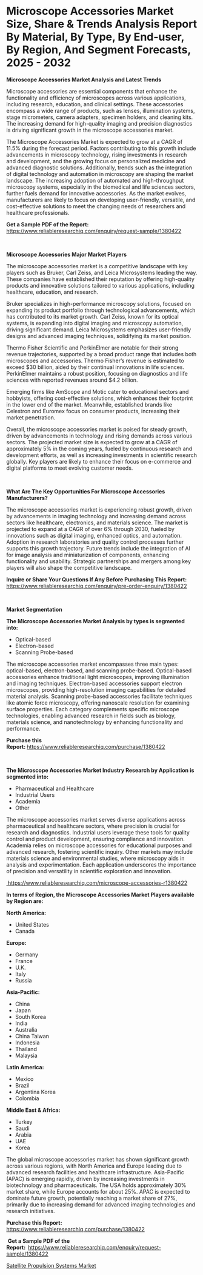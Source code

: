 <p><h1>Microscope Accessories Market Size, Share & Trends Analysis Report By Material, By Type, By End-user, By Region, And Segment Forecasts, 2025 - 2032</h1></p><p><strong>Microscope Accessories Market Analysis and Latest Trends</strong></p>
<p><p>Microscope accessories are essential components that enhance the functionality and efficiency of microscopes across various applications, including research, education, and clinical settings. These accessories encompass a wide range of products, such as lenses, illumination systems, stage micrometers, camera adapters, specimen holders, and cleaning kits. The increasing demand for high-quality imaging and precision diagnostics is driving significant growth in the microscope accessories market.</p><p>The Microscope Accessories Market is expected to grow at a CAGR of 11.5% during the forecast period. Factors contributing to this growth include advancements in microscopy technology, rising investments in research and development, and the growing focus on personalized medicine and advanced diagnostic solutions. Additionally, trends such as the integration of digital technology and automation in microscopy are shaping the market landscape. The increasing adoption of automated and high-throughput microscopy systems, especially in the biomedical and life sciences sectors, further fuels demand for innovative accessories. As the market evolves, manufacturers are likely to focus on developing user-friendly, versatile, and cost-effective solutions to meet the changing needs of researchers and healthcare professionals.</p></p>
<p><strong>Get a Sample PDF of the Report:&nbsp;</strong> <a href="https://www.reliableresearchiq.com/enquiry/request-sample/1380422?utm_campaign=1170&utm_medium=2&utm_source=Github&utm_content=ia&utm_term=21022025&utm_id=microscope-accessories">https://www.reliableresearchiq.com/enquiry/request-sample/1380422</a></p>
<p>&nbsp;</p>
<p><strong>Microscope Accessories Major Market Players</strong></p>
<p><p>The microscope accessories market is a competitive landscape with key players such as Bruker, Carl Zeiss, and Leica Microsystems leading the way. These companies have established their reputation by offering high-quality products and innovative solutions tailored to various applications, including healthcare, education, and research.</p><p>Bruker specializes in high-performance microscopy solutions, focused on expanding its product portfolio through technological advancements, which has contributed to its market growth. Carl Zeiss, known for its optical systems, is expanding into digital imaging and microscopy automation, driving significant demand. Leica Microsystems emphasizes user-friendly designs and advanced imaging techniques, solidifying its market position.</p><p>Thermo Fisher Scientific and PerkinElmer are notable for their strong revenue trajectories, supported by a broad product range that includes both microscopes and accessories. Thermo Fisher’s revenue is estimated to exceed $30 billion, aided by their continual innovations in life sciences. PerkinElmer maintains a robust position, focusing on diagnostics and life sciences with reported revenues around $4.2 billion.</p><p>Emerging firms like AmScope and Motic cater to educational sectors and hobbyists, offering cost-effective solutions, which enhances their footprint in the lower end of the market. Meanwhile, established brands like Celestron and Euromex focus on consumer products, increasing their market penetration.</p><p>Overall, the microscope accessories market is poised for steady growth, driven by advancements in technology and rising demands across various sectors. The projected market size is expected to grow at a CAGR of approximately 5% in the coming years, fueled by continuous research and development efforts, as well as increasing investments in scientific research globally. Key players are likely to enhance their focus on e-commerce and digital platforms to meet evolving customer needs.</p></p>
<p>&nbsp;</p>
<p><strong>What Are The Key Opportunities For Microscope Accessories Manufacturers?</strong></p>
<p><p>The microscope accessories market is experiencing robust growth, driven by advancements in imaging technology and increasing demand across sectors like healthcare, electronics, and materials science. The market is projected to expand at a CAGR of over 6% through 2030, fueled by innovations such as digital imaging, enhanced optics, and automation. Adoption in research laboratories and quality control processes further supports this growth trajectory. Future trends include the integration of AI for image analysis and miniaturization of components, enhancing functionality and usability. Strategic partnerships and mergers among key players will also shape the competitive landscape.</p></p>
<p><strong>Inquire or Share Your Questions If Any Before Purchasing This Report:</strong> <a href="https://www.reliableresearchiq.com/enquiry/pre-order-enquiry/1380422?utm_campaign=1170&utm_medium=2&utm_source=Github&utm_content=ia&utm_term=21022025&utm_id=microscope-accessories">https://www.reliableresearchiq.com/enquiry/pre-order-enquiry/1380422</a></p>
<p>&nbsp;</p>
<p><strong>Market Segmentation</strong></p>
<p><strong>The Microscope Accessories Market Analysis by types is segmented into:</strong></p>
<p><ul><li>Optical-based</li><li>Electron-based</li><li>Scanning Probe-based</li></ul></p>
<p><p>The microscope accessories market encompasses three main types: optical-based, electron-based, and scanning probe-based. Optical-based accessories enhance traditional light microscopes, improving illumination and imaging techniques. Electron-based accessories support electron microscopes, providing high-resolution imaging capabilities for detailed material analysis. Scanning probe-based accessories facilitate techniques like atomic force microscopy, offering nanoscale resolution for examining surface properties. Each category complements specific microscope technologies, enabling advanced research in fields such as biology, materials science, and nanotechnology by enhancing functionality and performance.</p></p>
<p><strong>Purchase this Report:&nbsp;</strong><a href="https://www.reliableresearchiq.com/purchase/1380422?utm_campaign=1170&utm_medium=2&utm_source=Github&utm_content=ia&utm_term=21022025&utm_id=microscope-accessories">https://www.reliableresearchiq.com/purchase/1380422</a></p>
<p>&nbsp;</p>
<p><strong>The Microscope Accessories Market Industry Research by Application is segmented into:</strong></p>
<p><ul><li>Pharmaceutical and Healthcare</li><li>Industrial Users</li><li>Academia</li><li>Other</li></ul></p>
<p><p>The microscope accessories market serves diverse applications across pharmaceutical and healthcare sectors, where precision is crucial for research and diagnostics. Industrial users leverage these tools for quality control and product development, ensuring compliance and innovation. Academia relies on microscope accessories for educational purposes and advanced research, fostering scientific inquiry. Other markets may include materials science and environmental studies, where microscopy aids in analysis and experimentation. Each application underscores the importance of precision and versatility in scientific exploration and innovation.</p></p>
<p><a href="https://www.reliableresearchiq.com/microscope-accessories-r1380422?utm_campaign=1170&utm_medium=2&utm_source=Github&utm_content=ia&utm_term=21022025&utm_id=microscope-accessories">&nbsp;https://www.reliableresearchiq.com/microscope-accessories-r1380422</a></p>
<p><strong>In terms of Region, the Microscope Accessories Market Players available by Region are:</strong></p>
<p>
    <p> <strong> North America: </strong>
        <ul>
            <li>United States</li>
            <li>Canada</li>
        </ul>
        </p> 
    <p> <strong> Europe: </strong>
        <ul>
            <li>Germany</li>
            <li>France</li>
            <li>U.K.</li>
            <li>Italy</li>
            <li>Russia</li>
        </ul>
        </p> 
    <p> <strong> Asia-Pacific: </strong>
        <ul>
            <li>China</li>
            <li>Japan</li>
            <li>South Korea</li>
            <li>India</li>
            <li>Australia</li>
            <li>China Taiwan</li>
            <li>Indonesia</li>
            <li>Thailand</li>
            <li>Malaysia</li>
        </ul>
        </p> 
    <p> <strong> Latin America: </strong>
        <ul>
            <li>Mexico</li>
            <li>Brazil</li>
            <li>Argentina Korea</li>
            <li>Colombia</li>
        </ul>
        </p> 
    <p> <strong> Middle East & Africa: </strong>
        <ul>
            <li>Turkey</li>
            <li>Saudi</li>
            <li>Arabia</li>
            <li>UAE</li>
            <li>Korea</li>
        </ul>
    </p>
    </p>
<p><p>The global microscope accessories market has shown significant growth across various regions, with North America and Europe leading due to advanced research facilities and healthcare infrastructure. Asia-Pacific (APAC) is emerging rapidly, driven by increasing investments in biotechnology and pharmaceuticals. The USA holds approximately 30% market share, while Europe accounts for about 25%. APAC is expected to dominate future growth, potentially reaching a market share of 27%, primarily due to increasing demand for advanced imaging technologies and research initiatives.</p></p>
<p><strong>Purchase this Report: </strong><a href="https://www.reliableresearchiq.com/purchase/1380422?utm_campaign=1170&utm_medium=2&utm_source=Github&utm_content=ia&utm_term=21022025&utm_id=microscope-accessories">https://www.reliableresearchiq.com/purchase/1380422</a></p>
<p>&nbsp;<strong>Get a Sample PDF of the Report:&nbsp;&nbsp;</strong><a href="https://www.reliableresearchiq.com/enquiry/request-sample/1380422?utm_campaign=1170&utm_medium=2&utm_source=Github&utm_content=ia&utm_term=21022025&utm_id=microscope-accessories">https://www.reliableresearchiq.com/enquiry/request-sample/1380422</a></p>
<p><strong></strong></p>
<p><p><a href="https://github.com/wwwkeltoum/Market-Research-Report-List-5/blob/main/satellite-propulsion-systems-market.md?utm_campaign=1170&utm_medium=2&utm_source=Github&utm_content=ia&utm_term=21022025&utm_id=microscope-accessories">Satellite Propulsion Systems Market</a></p></p>